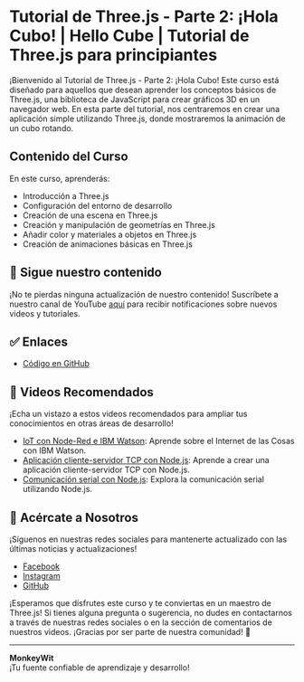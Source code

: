 # Tutorial de Three.js - Parte 2: ¡Hola Cubo! | Hello Cube | Tutorial de Three.js para principiantes

¡Bienvenido al Tutorial de Three.js - Parte 2: ¡Hola Cubo! Este curso está diseñado para aquellos que desean aprender los conceptos básicos de Three.js, una biblioteca de JavaScript para crear gráficos 3D en un navegador web. En esta parte del tutorial, nos centraremos en crear una aplicación simple utilizando Three.js, donde mostraremos la animación de un cubo rotando.

## Contenido del Curso

En este curso, aprenderás:

- Introducción a Three.js
- Configuración del entorno de desarrollo
- Creación de una escena en Three.js
- Creación y manipulación de geometrías en Three.js
- Añadir color y materiales a objetos en Three.js
- Creación de animaciones básicas en Three.js

## 🎯 Sigue nuestro contenido

¡No te pierdas ninguna actualización de nuestro contenido! Suscríbete a nuestro canal de YouTube [aquí](http://bit.ly/35PxZE0) para recibir notificaciones sobre nuevos videos y tutoriales.

## ✅ Enlaces

- [Código en GitHub](https://github.com/EfrainRodriguez/HelloCube)

## 🎥 Videos Recomendados

¡Echa un vistazo a estos videos recomendados para ampliar tus conocimientos en otras áreas de desarrollo!

- [IoT con Node-Red e IBM Watson](#): Aprende sobre el Internet de las Cosas con IBM Watson.
- [Aplicación cliente-servidor TCP con Node.js](#): Aprende a crear una aplicación cliente-servidor TCP con Node.js.
- [Comunicación serial con Node.js](#): Explora la comunicación serial utilizando Node.js.

## 💬 Acércate a Nosotros

¡Síguenos en nuestras redes sociales para mantenerte actualizado con las últimas noticias y actualizaciones!

- [Facebook](https://www.facebook.com/monkeywit)
- [Instagram](https://www.instagram.com/monkey.wit)
- [GitHub](https://github.com/monkeywit)

¡Esperamos que disfrutes este curso y te conviertas en un maestro de Three.js! Si tienes alguna pregunta o sugerencia, no dudes en contactarnos a través de nuestras redes sociales o en la sección de comentarios de nuestros videos. ¡Gracias por ser parte de nuestra comunidad! 🚀

---

**MonkeyWit**  
¡Tu fuente confiable de aprendizaje y desarrollo!
